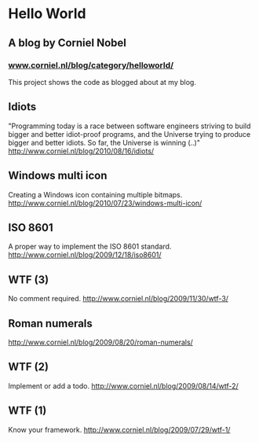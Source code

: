 Hello World
===========

A blog by Corniel Nobel
-----------------------

### www.corniel.nl/blog/category/helloworld/

This project shows the code as blogged about at my blog.

Idiots
------
"Programming today is a race between software engineers striving to build bigger 
and better idiot-proof programs, and the Universe trying to produce bigger and 
better idiots. So far, the Universe is winning (..)"
http://www.corniel.nl/blog/2010/08/16/idiots/

Windows multi icon
------------------
Creating a Windows icon containing multiple bitmaps.
http://www.corniel.nl/blog/2010/07/23/windows-multi-icon/

ISO 8601
--------
A proper way to implement the ISO 8601 standard.
http://www.corniel.nl/blog/2009/12/18/iso8601/

WTF (3)
-------
No comment required.
http://www.corniel.nl/blog/2009/11/30/wtf-3/

Roman numerals
--------------
http://www.corniel.nl/blog/2009/08/20/roman-numerals/

WTF (2)
-------
Implement or add a todo.
http://www.corniel.nl/blog/2009/08/14/wtf-2/

WTF (1)
-------
Know your framework.
http://www.corniel.nl/blog/2009/07/29/wtf-1/